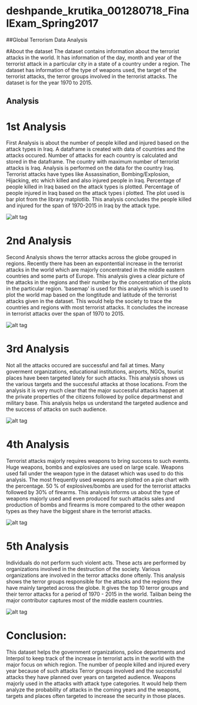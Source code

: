 # deshpande_krutika_001280718_FinalExam_Spring2017

##Global Terrorism Data Analysis

#About the dataset
The dataset contains information about the terrorist attacks in the world.
It has information of the day, month and year of the terrorist attack in a particular city in a state of a country under a region.
The dataset has information of the type of weapons used, the target of the terrorist attacks, the terror groups involved in the
terrorist attacks.
The dataset is for the year 1970 to 2015.


## Analysis 

# 1st Analysis

First Analysis is about the number of people killed and injured based on the attack types in Iraq.
A dataframe is created with data of countries and the attacks occured.
Number of attacks for each country is calculated and stored in the dataframe.
The country with maximum number of terrorist attacks is Iraq.
Analysis is performed on the data for the country Iraq.
Terrorist attacks have types like Assassination, Bombing/Explosion, Hijacking, etc which killed and also injured people in Iraq.
Percentage of people killed in Iraq based on the attack types is plotted.
Percentage of people injured in Iraq based on the attack types i plotted.
The plot used is bar plot from the library matplotlib.
This analysis concludes the people killed and injured for the span of 1970-2015 in Iraq by the attack type. 

![alt tag](https://github.com/krutikad15/deshpande_krutika_001280718_FinalExam_Spring2017/blob/master/Final/Extras/1stAnalysis.PNG)


# 2nd Analysis

Second Analysis shows the terror attacks across the globe grouped in regions.
Recently there has been an expontential increase in the terrorist attacks in the world which are majorly concentrated in the
middle eastern countries and some parts of Europe.
This analysis gives a clear picture of the attacks in the regions and their number by the concentration of the plots in the particular region.
'basemap' is used for this analysis which is used to plot the world map based on the longtitude and latitude of the terrorist attacks given in the dataset.
This would help the society to trace the countries and regions with most terrorist attacks.
It concludes the increase in terrorist attacks over the span of 1970 to 2015.

![alt tag](https://github.com/krutikad15/deshpande_krutika_001280718_FinalExam_Spring2017/blob/master/Final/Extras/2ndAnalysis.PNG)


# 3rd Analysis

Not all the attacks occured are successful and fail at times.
Many goverment organizations, educational institutions, airports, NGOs, tourist places have been targeted lately for such attacks.
This analysis shows us the various targets and the successful attacks at those locations.
From the analysis it is very much clear that the major successful attacks happen at the private properties of the citizens followed by police departmenst and military base.
This analysis helps us understand the targeted audience and the success of attacks on such audience.

![alt tag](https://github.com/krutikad15/deshpande_krutika_001280718_FinalExam_Spring2017/blob/master/Final/Extras/3rdAnalysis.PNG)

# 4th Analysis

Terrorist attacks majorly requires weapons to bring success to such events. Huge weapons, bombs and explosives are used on large scale.
Weapons used fall under the weapon type in the dataset which was used to do this analysis.
The most frequently used weapons are plotted on a pie chart with the percentage.
50 % of explosives/bombs are used for the terrorist attacks followed by 30% of firearms.
This analysis informs us about the type of weapons majorly used and even produced for such attacks
sales and production of bombs and firearms is more compared to the other weapon types as they have the biggest share in the terrorist attacks.

![alt tag](https://github.com/krutikad15/deshpande_krutika_001280718_FinalExam_Spring2017/blob/master/Final/Extras/4thAnalysis.PNG)

# 5th Analysis

Individuals do not perform  such violent acts. These acts are performed by organizations involved in the destruction of the society.
Various organizations are involved in the terror attacks done oftenly.
This analysis shows the terror groups responsible for the attacks and the regions they have mainly targeted across the globe.
It gives the top 10 terror groups and their terror attacks for a period of 1970 - 2015 in the world.
Taliban being the major contributor captures most of the middle eastern countries.

![alt tag](https://github.com/krutikad15/deshpande_krutika_001280718_FinalExam_Spring2017/blob/master/Final/Extras/5thAnalysis.PNG)


# Conclusion:
This dataset helps the government organizations, police departments and Interpol to keep track of the increase in terrorist acts in the world with the major focus on which region.
The number of people killed and injured every year because of such attacks
Terror groups involved and the successful attacks they have planned over years on targeted audience.
Weapons majorly used in the attacks with attack type categories.
It would help them analyze the probability of attacks in the coming years and the weapons, targets and places often targeted to increase the security in those places.




